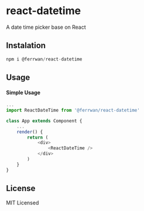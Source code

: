 # react-datetime
A date time picker base on React

## Instalation
```js
npm i @ferrwan/react-datetime
```

## Usage
#### Simple Usage
```js
...
import ReactDateTime from '@ferrwan/react-datetime'

class App extends Component {
    ...
    render() {
        return (
            <div>
                <ReactDateTime />
            </div>
        )
    }
}

```

## License
MIT Licensed
